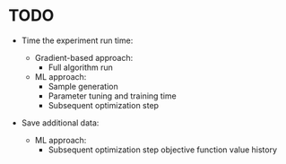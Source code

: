 # TODO

- Time the experiment run time:
  - Gradient-based approach:
    - Full algorithm run
  - ML approach:
    - Sample generation 
    - Parameter tuning and training time
    - Subsequent optimization step

- Save additional data:
  - ML approach:
    - Subsequent optimization step objective function value history
 